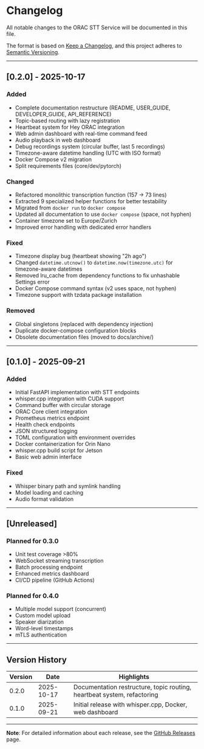 # Changelog

All notable changes to the ORAC STT Service will be documented in this file.

The format is based on [Keep a Changelog](https://keepachangelog.com/en/1.0.0/),
and this project adheres to [Semantic Versioning](https://semver.org/spec/v2.0.0.html).

---

## [0.2.0] - 2025-10-17

### Added
- Complete documentation restructure (README, USER_GUIDE, DEVELOPER_GUIDE, API_REFERENCE)
- Topic-based routing with lazy registration
- Heartbeat system for Hey ORAC integration
- Web admin dashboard with real-time command feed
- Audio playback in web dashboard
- Debug recordings system (circular buffer, last 5 recordings)
- Timezone-aware datetime handling (UTC with ISO format)
- Docker Compose v2 migration
- Split requirements files (core/dev/pytorch)

### Changed
- Refactored monolithic transcription function (157 → 73 lines)
- Extracted 9 specialized helper functions for better testability
- Migrated from `docker run` to `docker compose`
- Updated all documentation to use `docker compose` (space, not hyphen)
- Container timezone set to Europe/Zurich
- Improved error handling with dedicated error handlers

### Fixed
- Timezone display bug (heartbeat showing "2h ago")
- Changed `datetime.utcnow()` to `datetime.now(timezone.utc)` for timezone-aware datetimes
- Removed lru_cache from dependency functions to fix unhashable Settings error
- Docker Compose command syntax (v2 uses space, not hyphen)
- Timezone support with tzdata package installation

### Removed
- Global singletons (replaced with dependency injection)
- Duplicate docker-compose configuration blocks
- Obsolete documentation files (moved to docs/archive/)

---

## [0.1.0] - 2025-09-21

### Added
- Initial FastAPI implementation with STT endpoints
- whisper.cpp integration with CUDA support
- Command buffer with circular storage
- ORAC Core client integration
- Prometheus metrics endpoint
- Health check endpoints
- JSON structured logging
- TOML configuration with environment overrides
- Docker containerization for Orin Nano
- whisper.cpp build script for Jetson
- Basic web admin interface

### Fixed
- Whisper binary path and symlink handling
- Model loading and caching
- Audio format validation

---

## [Unreleased]

### Planned for 0.3.0
- Unit test coverage >80%
- WebSocket streaming transcription
- Batch processing endpoint
- Enhanced metrics dashboard
- CI/CD pipeline (GitHub Actions)

### Planned for 0.4.0
- Multiple model support (concurrent)
- Custom model upload
- Speaker diarization
- Word-level timestamps
- mTLS authentication

---

## Version History

| Version | Date       | Highlights |
|---------|------------|------------|
| 0.2.0   | 2025-10-17 | Documentation restructure, topic routing, heartbeat system, refactoring |
| 0.1.0   | 2025-09-21 | Initial release with whisper.cpp, Docker, web dashboard |

---

**Note**: For detailed information about each release, see the [GitHub Releases](https://github.com/2oby/ORAC-STT/releases) page.

